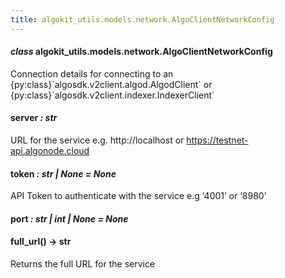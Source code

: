 ```yaml
---
title: algokit_utils.models.network.AlgoClientNetworkConfig
---
```


#### _class_ algokit_utils.models.network.AlgoClientNetworkConfig

Connection details for connecting to an {py:class}\`algosdk.v2client.algod.AlgodClient\` or
{py:class}\`algosdk.v2client.indexer.IndexerClient\`

#### server _: str_

URL for the service e.g. http://localhost or https://testnet-api.algonode.cloud

#### token _: str | None_ _= None_

API Token to authenticate with the service e.g ‘4001’ or ‘8980’

#### port _: str | int | None_ _= None_

#### full_url() → str

Returns the full URL for the service
